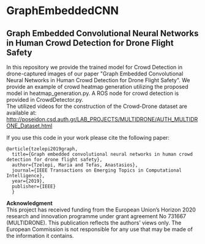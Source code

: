 # GraphEmbeddedCNN
## Graph Embedded Convolutional Neural Networks in Human Crowd Detection for Drone Flight Safety

In this repository we provide the trained model for Crowd Detection in drone-captured images of our paper "Graph Embedded Convolutional Neural Networks in Human Crowd Detection for Drone Flight Safety". We provide an example of crowd heatmap generation utilizing the proposed model in heatmap_generation.py. A ROS node for crowd detection is provided in CrowdDetector.py. \
The utilized videos for the construction of the Crowd-Drone dataset are available at:
http://poseidon.csd.auth.gr/LAB_PROJECTS/MULTIDRONE/AUTH_MULTIDRONE_Dataset.html

If you use this code in your work please cite the following paper:
``` 
@article{tzelepi2019graph,
  title={Graph embedded convolutional neural networks in human crowd detection for drone flight safety},
  author={Tzelepi, Maria and Tefas, Anastasios},
  journal={IEEE Transactions on Emerging Topics in Computational Intelligence},
  year={2019},
  publisher={IEEE}
  }
```


**Acknowledgment**\
This project has received funding from the European Union’s Horizon 2020 research and innovation programme under grant agreement No 731667 (MULTIDRONE). This publication reflects the authors’ views only. The European Commission is not responsible for any use that may be made of the information it contains.
